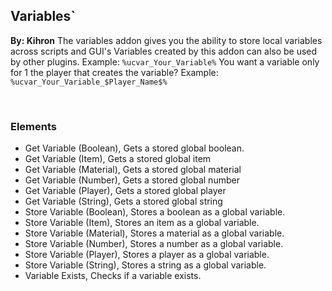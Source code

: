 ## Variables`
**By: Kihron**
The variables addon gives you the ability to store local variables across scripts and GUI's
Variables created by this addon can also be used by other plugins.
Example: `%ucvar_Your_Variable%`
You want a variable only for 1 the player that creates the variable?
Example: `%ucvar_Your_Variable_$Player_Name$%`

<br>

### Elements
* Get Variable (Boolean), Gets a stored global boolean.
* Get Variable (Item), Gets a stored global item
* Get Variable (Material), Gets a stored global material
* Get Variable (Number), Gets a stored global number
* Get Variable (Player), Gets a stored global player
* Get Variable (String), Gets a stored global string
* Store Variable (Boolean), Stores a boolean as a global variable.
* Store Variable (Item), Stores an item as a global variable.
* Store Variable (Material), Stores a material as a global variable.
* Store Variable (Number), Stores a number as a global variable.
* Store Variable (Player), Stores a player as a global variable.
* Store Variable (String), Stores a string as a global variable.
* Variable Exists, Checks if a variable exists.